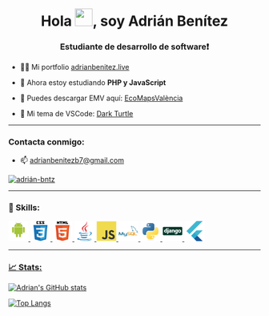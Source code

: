 <h1 align="center">Hola <img width="35" height="35" src="https://raw.githubusercontent.com/iampavangandhi/iampavangandhi/master/gifs/Hi.gif">, soy Adrián Benítez</h1>
<h3 align="center">Estudiante de desarrollo de software❗</h3>


- 👨‍💻 Mi portfolio [adrianbenitez.live](https://adrianbenitez.live)

- 🌱 Ahora estoy estudiando **PHP y JavaScript**

- 📱 Puedes descargar EMV aquí: [EcoMapsValència](https://ecomaps-valencia.uptodown.com/android)

- 🎨 Mi tema de VSCode: [Dark Turtle](https://marketplace.visualstudio.com/items?itemName=AdrianBenitez.DarkTurtle) 

---

<h3 align="left">Contacta conmigo:</h3>

  - 📫 adrianbenitezb7@gmail.com

<p align="left">
<a href="https://linkedin.com/in/adrián-bntz" target="blank"><img align="center" src="https://raw.githubusercontent.com/rahuldkjain/github-profile-readme-generator/master/src/images/icons/Social/linked-in-alt.svg" alt="adrián-bntz" height="30" width="40" /></a>
</p>

---

<h3 align="left">💪 Skills:</h3>
<p align="left"> <a href="https://developer.android.com" target="_blank" rel="noreferrer"> <img src="https://raw.githubusercontent.com/devicons/devicon/master/icons/android/android-original-wordmark.svg" alt="android" width="40" height="40"/> </a> <a href="https://www.w3schools.com/css/" target="_blank" rel="noreferrer"> <img src="https://raw.githubusercontent.com/devicons/devicon/master/icons/css3/css3-original-wordmark.svg" alt="css3" width="40" height="40"/> </a> <a href="https://www.w3.org/html/" target="_blank" rel="noreferrer"> <img src="https://raw.githubusercontent.com/devicons/devicon/master/icons/html5/html5-original-wordmark.svg" alt="html5" width="40" height="40"/> </a> <a href="https://www.java.com" target="_blank" rel="noreferrer"> <img src="https://raw.githubusercontent.com/devicons/devicon/master/icons/java/java-original.svg" alt="java" width="40" height="40"/> </a> <a href="https://developer.mozilla.org/en-US/docs/Web/JavaScript" target="_blank" rel="noreferrer"> <img src="https://raw.githubusercontent.com/devicons/devicon/master/icons/javascript/javascript-original.svg" alt="javascript" width="40" height="40"/> </a> <a href="https://www.mysql.com/" target="_blank" rel="noreferrer"> <img src="https://raw.githubusercontent.com/devicons/devicon/master/icons/mysql/mysql-original-wordmark.svg" alt="mysql" width="40" height="40"/> </a> <a href="https://www.python.org" target="_blank" rel="noreferrer"> <img src="https://raw.githubusercontent.com/devicons/devicon/master/icons/python/python-original.svg" alt="python" width="40" height="40"/> </a>
<a href="https://www.djangoproject.com/" target="_blank"> <img src="https://raw.githubusercontent.com/devicons/devicon/9f4f5cdb393299a81125eb5127929ea7bfe42889/icons/django/django-original.svg" alt="django" width="40" height="40"/>
<a href="https://flutter.dev/" target="_blank"> <img src="https://raw.githubusercontent.com/devicons/devicon/9f4f5cdb393299a81125eb5127929ea7bfe42889/icons/flutter/flutter-original.svg" alt="flutter" width="40" height="40"/>
</p>


---

<h3 align="left">📈 Stats:</h3>

![Adrian's GitHub stats](https://github-readme-stats.vercel.app/api?username=adriib38&hide=contribs,prs&theme=dracula)

![Top Langs](https://github-readme-stats.vercel.app/api/top-langs/?username=adriib38&theme=dracula)


